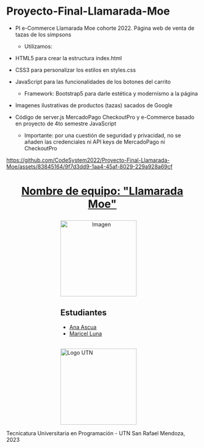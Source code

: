 # Proyecto-Final-Llamarada-Moe

- PI e-Commerce Llamarada Moe cohorte 2022. Página web de venta de tazas de los simpsons
  - Utilizamos:
- HTML5 para crear la estructura index.html
- CSS3 para personalizar los estilos en styles.css
- JavaScript para las funcionalidades de los botones del carrito
  - Framework: Bootstrap5 para darle estética y modernismo a la página
- Imagenes ilustrativas de productos (tazas) sacados de Google
- Código de server.js MercadoPago CheckoutPro y e-Commerce basado en proyecto de 4to semestre JavaScript

  - Importante: por una cuestión de seguridad y privacidad, no se añaden las credenciales ni API keys de MercadoPago ni CheckoutPro


https://github.com/CodeSystem2022/Proyecto-Final-Llamarada-Moe/assets/83845164/9f7d3dd9-1aa4-45af-8029-229a928a69cf


<div align="center">
  <h1><a href="https://simpsons.fandom.com/es/wiki/Flaming_Homer">Nombre de equipo: "Llamarada Moe"</a></h1>
  <div align="left" style="display: inline-block;">
    <div align="center"> <!-- Este div centrará la imagen -->
      <a href="https://simpsons.fandom.com/es/wiki/Flaming_Homer">
        <img src="https://i.ibb.co/fHnmLGn/descarga-removebg-preview.png" alt="Imagen" width="200" style="max-height: 200px; vertical-align: middle; margin-right: 20px; margin-top: 0.2cm; vertical-align: text-bottom;">
      </a>
    </div>
    <div>
      <h2><b>Estudiantes</b></h2>
      <ul>
        <li><a href="https://github.com/aniascua">Ana Ascua</a></li>
        <li><a href="https://github.com/Macelluna">Maricel Luna</a></li>
      </ul>
    </div>
    <br>
    <a href="https://www.frsr.utn.edu.ar/" style="display: inline-block; vertical-align: middle;">
      <img src="https://utn.edu.ar/images/logo-utn.png" alt="Logo UTN" width="200">
    </a>
  </div>
</div>


Tecnicatura Universitaria en Programación - UTN San Rafael Mendoza, 2023
